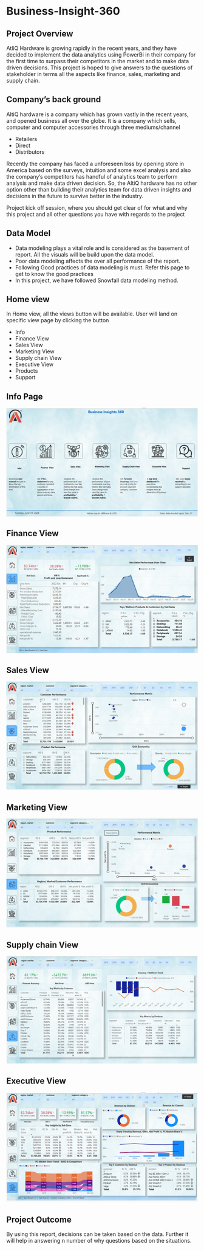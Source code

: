 # Business-Insight-360
## Project Overview
AtliQ Hardware is growing rapidly in the recent years, and they have decided to implement the data analytics using PowerBi in their company for the first time to surpass their competitors in the market and to make data driven decisions. This project is hoped to give answers to the questions of stakeholder in terms all the aspects like finance, sales, marketing and supply chain.
## Company’s back ground

AltiQ hardware is a company which has grown vastly in the recent years, and opened business all over the globe. It is a company which sells, computer and computer accessories through three mediums/channel

- Retailers
- Direct
- Distributors

Recently the company has faced a unforeseen loss by opening store in America based on the surveys, intuition and some excel analysis and also the company’s competitors has handful of analytics team to perform analysis and make data driven decision. So, the AltiQ hardware has no other option other than building their analytics team for data driven insights and decisions in the future to survive better in the industry. 

Project kick off session, where you should get clear of for what and why this project and all other questions you have with regards to the project
## Data Model

- Data modeling plays a vital role and is considered as the basement of report. All the visuals will be build upon the data model.
- Poor data modeling affects the over all performance of the report.
- Following Good practices of data modeling is must. Refer this page to get to know the good practices
- In this project, we have followed Snowfall data modeling method.

## Home view

In Home view, all the views button will be available. User will land on specific view page by clicking the button 

- Info
- Finance View
- Sales View
- Marketing View
- Supply chain View
- Executive View
- Products
- Support
## Info Page

![Screenshot 2025-04-18 224022.png](https://github.com/Sans-here/Business-Insight-360/blob/main/Screenshot%202025-04-18%20224022.png)

## Finance View

![Screenshot 2025-04-18 224052.png](https://github.com/Sans-here/Business-Insight-360/blob/main/Screenshot%202025-04-18%20224052.png)
## Sales View

![Screenshot 2025-04-18 224107.png](https://github.com/Sans-here/Business-Insight-360/blob/main/Screenshot%202025-04-18%20224107.png)

## Marketing View

![Screenshot 2025-04-18 224120.png](https://github.com/Sans-here/Business-Insight-360/blob/main/Screenshot%202025-04-18%20224120.png)

## Supply chain View

![Screenshot 2025-04-18 224133.png](https://github.com/Sans-here/Business-Insight-360/blob/main/Screenshot%202025-04-18%20224133.png)

## Executive View

![Screenshot 2025-04-18 224143.png](https://github.com/Sans-here/Business-Insight-360/blob/main/Screenshot%202025-04-18%20224143.png)
## Project Outcome

By using this report, decisions can be taken based on the data. Further it will help in answering n number of why questions based on the situations.
